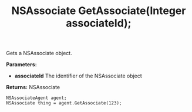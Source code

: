 ﻿---
uid: crmscript_ref_NSAssociateAgent_GetAssociate
title: NSAssociate GetAssociate(Integer associateId);
intellisense: NSAssociateAgent.GetAssociate
keywords: NSAssociateAgent, GetAssociate
so.topic: reference
---

Gets a NSAssociate object.

**Parameters:**
 - **associateId** The identifier of the NSAssociate object

**Returns:** NSAssociate

```crmscript
NSAssociateAgent agent;
NSAssociate thing = agent.GetAssociate(123);
```

